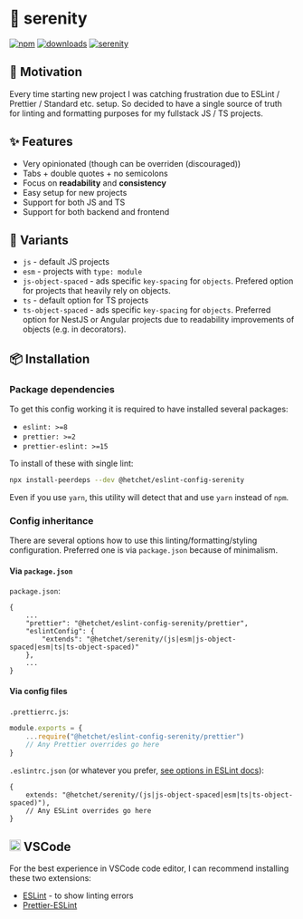 # 🪷 serenity

[![npm][npm-image]][serenity-url]
[![downloads][downloads-image]][serenity-url]
[![serenity][serenity-image]][serenity-url]

[npm-image]: https://img.shields.io/npm/v/@hetchet/eslint-config-serenity.svg?style=flat
[downloads-image]: https://img.shields.io/npm/dm/@hetchet/eslint-config-serenity.svg?style=flat
[serenity-image]: https://img.shields.io/badge/code%20style-%F0%9F%AA%B7%20serenity-4AD3BA?style=flat
[serenity-url]: https://npmjs.org/package/@hetchet/eslint-config-serenity

## 👀 Motivation

Every time starting new project I was catching frustration due to ESLint / Prettier / Standard etc. setup. So decided to have a single source of truth for linting and formatting purposes for my fullstack JS / TS projects.

## ✨ Features

- Very opinionated (though can be overriden (discouraged))
- Tabs + double quotes + no semicolons
- Focus on **readability** and **consistency**
- Easy setup for new projects
- Support for both JS and TS
- Support for both backend and frontend

## 🤔 Variants
- `js` - default JS projects
- `esm` - projects with `type: module`
- `js-object-spaced` - ads specific `key-spacing` for `objects`. Prefered option for projects that heavily rely on objects.
- `ts` - default option for TS projects
- `ts-object-spaced` - ads specific `key-spacing` for `objects`. Preferred option for NestJS or Angular projects due to readability improvements of objects (e.g. in decorators).

## 📦 Installation

### Package dependencies

To get this config working it is required to have installed several packages:

- `eslint: >=8`
- `prettier: >=2`
- `prettier-eslint: >=15`

To install of these with single lint:

```sh
npx install-peerdeps --dev @hetchet/eslint-config-serenity
```

Even if you use `yarn`, this utility will detect that and use `yarn` instead of `npm`.

### Config inheritance

There are several options how to use this linting/formatting/styling configuration. Preferred one is via `package.json` because of minimalism.

#### Via `package.json`

`package.json`:

```jsonc
{
	...
	"prettier": "@hetchet/eslint-config-serenity/prettier",
	"eslintConfig": {
		"extends": "@hetchet/serenity/(js|esm|js-object-spaced|esm|ts|ts-object-spaced)"
	},
	...
}
```

#### Via config files

`.prettierrc.js`:

```js
module.exports = {
	...require("@hetchet/eslint-config-serenity/prettier")
	// Any Prettier overrides go here
}
```

`.eslintrc.json` (or whatever you prefer, [see options in ESLint docs](https://eslint.org/docs/user-guide/configuring/configuration-files#configuration-file-formats)):

```jsonc
{
	extends: "@hetchet/serenity/(js|js-object-spaced|esm|ts|ts-object-spaced)"),
	// Any ESLint overrides go here
}
```

## <img src="https://camo.githubusercontent.com/ebb0d9ad69ba4b2024aec00a7a89db22fc028200e215c164d751ae99d577f042/68747470733a2f2f636f64652e76697375616c73747564696f2e636f6d2f6173736574732f757064617465732f315f33352f6c6f676f2d737461626c652e706e67" width="20"> VSCode

For the best experience in VSCode code editor, I can recommend installing these two extensions:

- [ESLint](https://marketplace.visualstudio.com/items?itemName=dbaeumer.vscode-eslint) - to show linting errors
- [Prettier-ESLint](https://marketplace.visualstudio.com/items?itemName=rvest.vs-code-prettier-eslint) 
